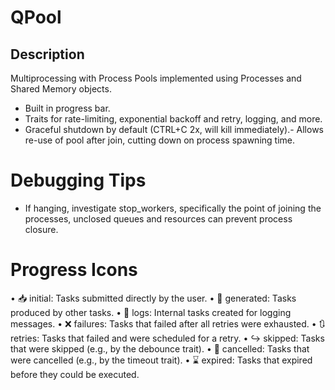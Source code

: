 # QPool

## Description

Multiprocessing with Process Pools implemented using Processes and Shared Memory objects.

- Built in progress bar.
- Traits for rate-limiting, exponential backoff and retry, logging, and more.
- Graceful shutdown by default (CTRL+C 2x, will kill immediately).- Allows re-use of pool after join, cutting down on process spawning time.

# Debugging Tips
- If hanging, investigate stop_workers, specifically the point of joining the processes, unclosed queues and resources can prevent process closure.

# Progress Icons

 • 📥 initial: Tasks submitted directly by the user.
 • 🌱 generated: Tasks produced by other tasks.
 • 📜 logs: Internal tasks created for logging messages.
 • ❌ failures: Tasks that failed after all retries were exhausted.
 • 🔃 retries: Tasks that failed and were scheduled for a retry.
 • ↪ skipped: Tasks that were skipped (e.g., by the debounce trait).
 • 🛑 cancelled: Tasks that were cancelled (e.g., by the timeout trait).
 • ⌛ expired: Tasks that expired before they could be executed.